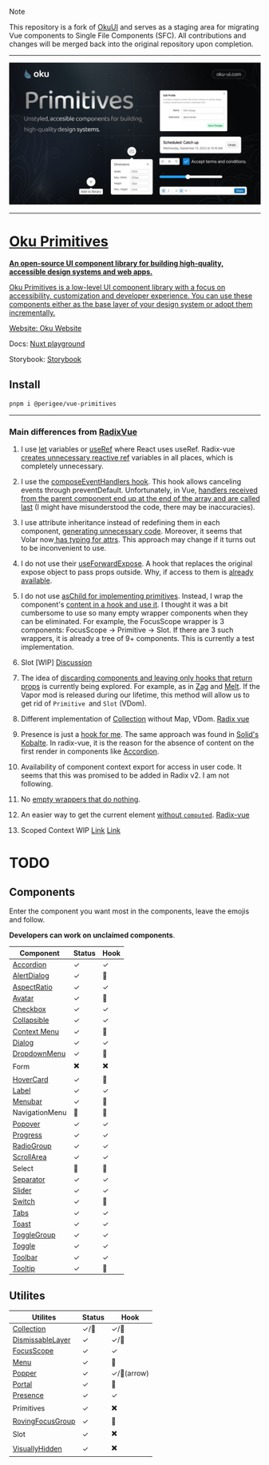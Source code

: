 > [!NOTE]
> This repository is a fork of [OkuUI](https://github.com/oku-ui/primitives) and serves as a staging area for migrating Vue components to Single File Components (SFC). All contributions and changes will be merged back into the original repository upon completion.

---

<a href="https://oku-ui.com">
  <img alt="Oku UI hero image" src="https://github.com/oku-ui/primitives/blob/main/.github/assets/primitives-cover.png?raw=true"
</a>

---

# Oku Primitives

**An open-source UI component library for building high-quality, accessible design systems and web apps.**

Oku Primitives is a low-level UI component library with a focus on accessibility, customization and developer experience. You can use these components either as the base layer of your design system or adopt them incrementally.

Website: [Oku Website](https://oku-ui.com)

Docs: [Nuxt playground](https://vue-primitives-docs.netlify.app/)

Storybook: [Storybook](https://vue-primitives.netlify.app)

## Install

```sh
pnpm i @perigee/vue-primitives
```

---

### Main differences from [RadixVue](https://github.com/radix-vue/radix-vue)

1) I use [let](https://github.com/perigee-ui/vue-primitives/blob/7c341db59fdfdb0cc88dfa6614d6c390b6856780/packages/vue-primitives/src/hover-card/HoverCardRoot.vue#L22) variables or [useRef](https://github.com/perigee-ui/vue-primitives/blob/7c341db59fdfdb0cc88dfa6614d6c390b6856780/packages/vue-primitives/src/hooks/useRef.ts#L18) where React uses useRef. Radix-vue [creates unnecessary reactive ref](https://github.com/radix-vue/radix-vue/blob/3f0f965fcf6fc3901e4fbbedf9a68dcb7d706f3f/packages/radix-vue/src/HoverCard/HoverCardRoot.vue#L64) variables in all places, which is completely unnecessary.

2) I use the [composeEventHandlers hook](https://github.com/radix-ui/primitives/blob/660060a765634e9cc7bf4513f41e8dabc9824d74/packages/core/primitive/src/primitive.tsx#L1). This hook allows canceling events through preventDefault. Unfortunately, in Vue, [handlers received from the parent component end up at the end of the array and are called last](https://github.com/vuejs/core-vapor/blob/30583b9ee1c696d3cb836f0bfd969793e57e849d/packages/runtime-core/src/vnode.ts#L886) (I might have misunderstood the code, there may be inaccuracies).

3) I use attribute inheritance instead of redefining them in each component, [generating unnecessary code](https://github.com/radix-vue/radix-vue/blob/3f0f965fcf6fc3901e4fbbedf9a68dcb7d706f3f/packages/radix-vue/src/shared/useForwardProps.ts#L16). Moreover, it seems that Volar now[ has typing for attrs](https://github.com/vuejs/language-tools/pull/4103). This approach may change if it turns out to be inconvenient to use.

4) I do not use their [useForwardExpose](https://github.com/radix-vue/radix-vue/blob/3f0f965fcf6fc3901e4fbbedf9a68dcb7d706f3f/packages/radix-vue/src/shared/useForwardExpose.ts#L21). A hook that replaces the original expose object to pass props outside. Why, if access to them is [already available](https://vuejs.org/api/component-instance.html#props).

5) I do not use [asChild for implementing primitives](https://github.com/radix-vue/radix-vue/blob/3f0f965fcf6fc3901e4fbbedf9a68dcb7d706f3f/packages/radix-vue/src/Menu/MenuContentImpl.vue#L274). Instead, I wrap the component's [content in a hook and use it](https://github.com/perigee-ui/vue-primitives/blob/a991db71fbecf364cd0b8479b294606236b104b4/packages/vue-primitives/src/dialog/DialogContentModal.vue#L65). I thought it was a bit cumbersome to use so many empty wrapper components when they can be eliminated. For example, the FocusScope wrapper is 3 components: FocusScope -> Primitive -> Slot. If there are 3 such wrappers, it is already a tree of 9+ components.
This is currently a test implementation.

6) Slot [WIP] [Discussion](https://github.com/radix-vue/radix-vue/discussions/1324)

7) The idea of [discarding components and leaving only hooks that return props](https://github.com/perigee-ui/vue-primitives/blob/feat/hooks/packages/vue-primitives/src/accordion/AccordionItem.vue) is currently being explored. For example, as in [Zag](https://zagjs.com/components/react/accordion) and [Melt](https://melt-ui.com/docs/introduction). If the Vapor mod is released during our lifetime, this method will allow us to get rid of `Primitive `and `Slot` (VDom).

8) Different implementation of [Collection](https://github.com/perigee-ui/vue-primitives/blob/7c341db59fdfdb0cc88dfa6614d6c390b6856780/packages/vue-primitives/src/collection/Collection.ts#L29) without Map, VDom. [Radix vue](https://github.com/radix-vue/radix-vue/blob/3f0f965fcf6fc3901e4fbbedf9a68dcb7d706f3f/packages/radix-vue/src/Collection/Collection.ts#L59)

9) Presence is just a [hook for me](https://github.com/perigee-ui/vue-primitives/blob/7c341db59fdfdb0cc88dfa6614d6c390b6856780/packages/vue-primitives/src/presence/usePresence.ts#L8). The same approach was found in [Solid's Kobalte](https://github.com/corvudev/corvu/blob/main/packages/solid-presence/src/presence.ts). In radix-vue, it is the reason for the absence of content on the first render in components like [Accordion](https://github.com/radix-vue/radix-vue/issues/978).

10) Availability of component context export for access in user code. It seems that this was promised to be added in Radix v2. I am not following.

11) No [empty wrappers that do nothing](https://github.com/radix-vue/radix-vue/blob/3f0f965fcf6fc3901e4fbbedf9a68dcb7d706f3f/packages/radix-vue/src/AlertDialog/AlertDialogTrigger.vue).

12) An easier way to get the current element [without `computed`](https://github.com/perigee-ui/vue-primitives/blob/7c341db59fdfdb0cc88dfa6614d6c390b6856780/packages/vue-primitives/src/hooks/useForwardElement.ts#L4). [Radix-vue](https://github.com/radix-vue/radix-vue/blob/3f0f965fcf6fc3901e4fbbedf9a68dcb7d706f3f/packages/radix-vue/src/shared/useForwardExpose.ts#L9C9-L9C23)

13) Scoped Context WIP [Link](https://github.com/facebook/react/issues/23287) [Link](https://so-so.dev/react/scoped-context/)

# TODO

## Components

Enter the component you want most in the components, leave the emojis and follow.

**Developers can work on unclaimed components**.

| Component                                                                                       | Status | Hook |
| ----------------------------------------------------------------------------------------------- | ------ | ---- |
| [Accordion](https://vue-primitives.netlify.app/?path=/story/components-accordion--single)       | ✓      | ✓    |
| [AlertDialog](https://vue-primitives.netlify.app/?path=/story/components-alertdialog--styled)   | ✓      | 🚧    |
| [AspectRatio](https://vue-primitives.netlify.app/?path=/story/components-aspectratio--styled)   | ✓      | ✓    |
| [Avatar](https://vue-primitives.netlify.app/?path=/story/components-avatar--styled)             | ✓      | 🚧    |
| [Checkbox](https://vue-primitives.netlify.app/?path=/story/components-checkbox--styled)         | ✓      | ✓    |
| [Collapsible](https://vue-primitives.netlify.app/?path=/story/components-collapsible--styled)   | ✓      | ✓    |
| [Context Menu](https://vue-primitives.netlify.app/?path=/story/components-contextmenu--styled)  | ✓      | 🚧    |
| [Dialog](https://vue-primitives.netlify.app/?path=/story/components-dialog--styled)             | ✓      | ✓    |
| [DropdownMenu](https://vue-primitives.netlify.app/?path=/story/components-dropdownmenu--styled) | ✓      | 🚧    |
| Form                                                                                            | ✖️      | ✖️    |
| [HoverCard](https://vue-primitives.netlify.app/?path=/story/components-hovercard--chromatic)    | ✓      | 🚧    |
| [Label](https://vue-primitives.netlify.app/?path=/story/components-label--styled)               | ✓      | ✓    |
| [Menubar](https://vue-primitives.netlify.app/?path=/story/components-menubar--styled)           | ✓      | 🚧    |
| NavigationMenu                                                                                  | 🚧      | 🚧    |
| [Popover](https://vue-primitives.netlify.app/?path=/story/components-popover--styled)           | ✓      | ✓    |
| [Progress](https://vue-primitives.netlify.app/?path=/story/components-progress--styled)         | ✓      | ✓    |
| [RadioGroup](https://vue-primitives.netlify.app/?path=/story/components-radiogroup--styled)     | ✓      | ✓    |
| [ScrollArea](https://vue-primitives.netlify.app/?path=/story/components-scrollarea--basic)      | ✓      | ✓    |
| Select                                                                                          | 🚧      | 🚧    |
| [Separator](https://vue-primitives.netlify.app/?path=/story/components-separator--styled)       | ✓      | ✓    |
| [Slider](https://vue-primitives.netlify.app/?path=/story/components-slider--styled)             | ✓      | ✓    |
| [Switch](https://vue-primitives.netlify.app/?path=/story/components-switch--styled)             | ✓      | 🚧    |
| [Tabs](https://vue-primitives.netlify.app/?path=/story/components-tabs--styled)                 | ✓      | ✓    |
| [Toast](https://vue-primitives.netlify.app/?path=/story/components-toast--styled)               | ✓      | ✓    |
| [ToggleGroup](https://vue-primitives.netlify.app/?path=/story/components-togglegroup--single)   | ✓      | ✓    |
| [Toggle](https://vue-primitives.netlify.app/?path=/story/components-toggle--styled)             | ✓      | ✓    |
| [Toolbar](https://vue-primitives.netlify.app/?path=/story/components-toolbar--styled)           | ✓      | ✓    |
| [Tooltip](https://vue-primitives.netlify.app/?path=/story/components-tooltip--styled)           | ✓      | 🚧    |

## Utilites

| Utilites                                                                                              | Status | Hook       |
| ----------------------------------------------------------------------------------------------------- | ------ | ---------- |
| [Collection](https://vue-primitives.netlify.app/?path=/story/utilities-rovingfocusgroup--basic)       | ✓/🚧    | ✓/🚧        |
| [DismissableLayer](https://vue-primitives.netlify.app/?path=/story/utilities-dismissablelayer--basic) | ✓      | ✓/🚧        |
| [FocusScope](https://vue-primitives.netlify.app/?path=/story/utilities-focusscope--basic)             | ✓      | ✓          |
| [Menu](https://vue-primitives.netlify.app/?path=/story/utilities-menu--styled)                        | ✓      | 🚧          |
| [Popper](https://vue-primitives.netlify.app/?path=/story/utilities-popper--styled)                    | ✓      | ✓/🚧(arrow) |
| [Portal](https://vue-primitives.netlify.app/?path=/story/utilities-portal--base)                      | ✓      | 🚧          |
| [Presence](https://vue-primitives.netlify.app/?path=/story/utilities-presence--basic)                 | ✓      | ✓          |
| Primitives                                                                                            | ✓      | ✖️          |
| [RovingFocusGroup](https://vue-primitives.netlify.app/?path=/story/utilities-rovingfocusgroup--basic) | ✓      | 🚧          |
| Slot                                                                                                  | ✓      | ✖️          |
| [VisuallyHidden](https://vue-primitives.netlify.app/?path=/story/utilities-visuallyhidden--basic)     | ✓      | ✖️          |
